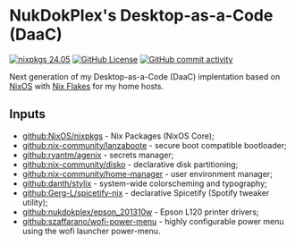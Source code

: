 # NukDokPlex's Desktop-as-a-Code (DaaC)

[![nixpkgs 24.05](https://img.shields.io/badge/nixpkgs-24.05-blue?logo=nixos&logoSize=auto&logoColor=blue&style=for-the-badge)](https://github.com/NixOS/nixpkgs)
[![GitHub License](https://img.shields.io/github/license/nukdokplex/daac?style=for-the-badge&color=red)](https://raw.githubusercontent.com/nukdokplex/daac/master/LICENSE)
[![GitHub commit activity](https://img.shields.io/github/commit-activity/w/nukdokplex/daac?color=green&style=for-the-badge)](https://github.com/nukdokplex/daac/commits/master/)

Next generation of my Desktop-as-a-Code (DaaC) implentation based on [NixOS](https://nixos.org/) with [Nix Flakes](https://nixos.wiki/wiki/flakes) for my home hosts.

## Inputs

 - [github:NixOS/nixpkgs](https://github.com/NixOS/nixpkgs) - Nix Packages (NixOS Core);
 - [github:nix-community/lanzaboote](https://github.com/nix-community/lanzaboote) - secure boot compatible bootloader;
 - [github:ryantm/agenix](https://github.com/ryantm/agenix) - secrets manager;
 - [github:nix-community/disko](https://github.com/nix-community/disko) - declarative disk partitioning;
 - [github:nix-community/home-manager](https://github.com/nix-community/home-manager) - user environment manager;
 - [github:danth/stylix](https://github.com/danth/stylix) - system-wide colorscheming and typography;
 - [github:Gerg-L/spicetify-nix](https://github.com/Gerg-L/spicetify-nix) - declarative Spicetify (Spotify tweaker utility);
 - [github:nukdokplex/epson_201310w](https://github.com/nukdokplex/epson_201310w) - Epson L120 printer drivers;
 - [github:szaffarano/wofi-power-menu](https://github.com/szaffarano/wofi-power-menu) - highly configurable power menu using the wofi launcher power-menu. 

## 